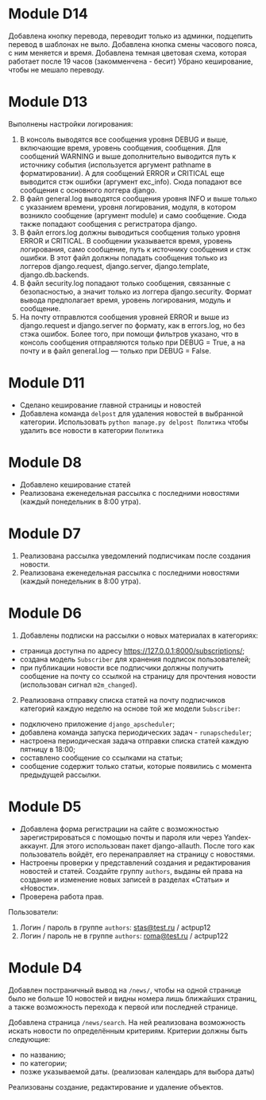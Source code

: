 # Module D14
Добавлена кнопку перевода, переводит только из админки, подцепить перевод в шаблонах не выло.
Добавлена кнопка смены часового пояса, с ним меняется и время.
Добавлена темная цветовая схема, которая работает после 19 часов (закомменчена - бесит)
Убрано кеширование, чтобы не мешало переводу.

# Module D13 
Выполнены настройки логирования:

1. В консоль выводятся все сообщения уровня DEBUG и выше, включающие время, уровень сообщения, сообщения. Для сообщений WARNING и выше дополнительно выводится путь к источнику события (используется аргумент pathname в форматировании). А для сообщений ERROR и CRITICAL еще выводится стэк ошибки (аргумент exc_info). Сюда попадают все сообщения с основного логгера django.
2. В файл general.log выводятся сообщения уровня INFO и выше только с указанием времени, уровня логирования, модуля, в котором возникло сообщение (аргумент module) и само сообщение. Сюда также попадают сообщения с регистратора django.
3. В файл errors.log должны выводиться сообщения только уровня ERROR и CRITICAL. В сообщении указывается время, уровень логирования, само сообщение, путь к источнику сообщения и стэк ошибки. В этот файл должны попадать сообщения только из логгеров django.request, django.server, django.template, django.db.backends.
4. В файл security.log попадают только сообщения, связанные с безопасностью, а значит только из логгера django.security. Формат вывода предполагает время, уровень логирования, модуль и сообщение.
5. На почту отправлются сообщения уровней ERROR и выше из django.request и django.server по формату, как в errors.log, но без стэка ошибок.
Более того, при помощи фильтров указано, что в консоль сообщения отправляются только при DEBUG = True, а на почту и в файл general.log — только при DEBUG = False.

# Module D11 
* Сделано кеширование главной страницы и новостей
* Добавлена команда `delpost` для удаления новостей в выбранной категории. Использовать `python manage.py delpost Политика`
  чтобы удалить все новости в категории `Политика`

# Module D8
* Добавлено кеширование статей
* Реализована еженедельная рассылка с последними новостями (каждый понедельник в 8:00 утра).

# Module D7
1. Реализована рассылка уведомлений подписчикам после создания новости.
2. Реализована еженедельная рассылка с последними новостями (каждый понедельник в 8:00 утра).


# Module D6
1. Добавлены подписки на рассылки о новых материалах в категориях:
* страница доступна по адресу https://127.0.0.1:8000/subscriptions/;
* создана модель `Subscriber` для хранения подписок пользователей;
* при публикации новости все подписчики должны получить сообщение на почту со ссылкой на страницу для прочтения новости (использован сигнал `m2m_changed`).
2. Реализована отправку списка статей на почту подписчиков категорий каждую неделю на основе той же модели `Subscriber`:
* подключено приложение `django_apscheduler`;
* добавлена команда запуска периодических задач - `runapscheduler`;
* настроена периодическая задача отправки списка статей каждую пятницу в 18:00;
* составлено сообщение со ссылками на статьи;
* сообщение содержит только статьи, которые появились с момента предыдущей рассылки.



# Module D5
* Добавлена форма регистрации на сайте с возможностью зарегистрироваться с помощью почты и пароля или через Yandex-аккаунт. Для этого использован пакет django-allauth. После того как пользователь войдёт, его перенаправляет на страницу с новостями.
* Настроены проверки у представлений создания и редактирования новостей и статей. Создайте группу `authors`, выданы ей права на создание и изменение новых записей в разделах «Статьи» и «Новости».
* Проверена работа прав.

Пользователи:
1. Логин / пароль в группе `authors`: stas@test.ru / actpup12
2. Логин / пароль не в группе `authors`: roma@test.ru / actpup122


# Module D4
Добавлен постраничный вывод на `/news/`, чтобы на одной странице было не больше 10 новостей и видны номера лишь ближайших страниц, а также возможность перехода к первой или последней странице.

Добавлена страница `/news/search`. На ней реализована возможность искать новости по определённым критериям. Критерии должны быть следующие:
* по названию;
* по категории;
* позже указываемой даты. (реализован календарь для выбора даты)

Реализованы создание, редактирование и удаление объектов.